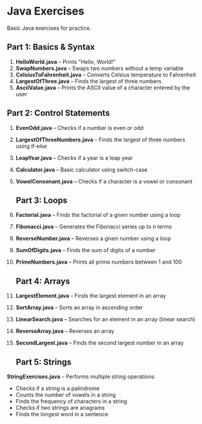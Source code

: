 # Java Exercises
Basic Java exercises for practice.

## Part 1: Basics & Syntax
1. **HelloWorld.java** – Prints "Hello, World!"
2. **SwapNumbers.java** – Swaps two numbers without a temp variable
3. **CelsiusToFahrenheit.java** – Converts Celsius temperature to Fahrenheit
4. **LargestOfThree.java** – Finds the largest of three numbers
5. **AsciiValue.java** – Prints the ASCII value of a character entered by the user

## Part 2: Control Statements
1. **EvenOdd.java** – Checks if a number is even or odd
2. **LargestOfThreeNumbers.java** – Finds the largest of three numbers using if-else
3. **LeapYear.java** – Checks if a year is a leap year
4. **Calculator.java** – Basic calculator using switch-case
5. **VowelConsonant.java** – Checks if a character is a vowel or consonant

   ## Part 3: Loops

1. **Factorial.java** – Finds the factorial of a given number using a loop  
2. **Fibonacci.java** – Generates the Fibonacci series up to n terms  
3. **ReverseNumber.java** – Reverses a given number using a loop  
4. **SumOfDigits.java** – Finds the sum of digits of a number  
5. **PrimeNumbers.java** – Prints all prime numbers between 1 and 100

   ## Part 4: Arrays

1. **LargestElement.java** – Finds the largest element in an array  
2. **SortArray.java** – Sorts an array in ascending order  
3. **LinearSearch.java** – Searches for an element in an array (linear search)  
4. **ReverseArray.java** – Reverses an array  
5. **SecondLargest.java** – Finds the second largest number in an array

    ## Part 5: Strings

 **StringExercises.java** – Performs multiple string operations:
   - Checks if a string is a palindrome
   - Counts the number of vowels in a string
   - Finds the frequency of characters in a string
   - Checks if two strings are anagrams
   - Finds the longest word in a sentence




